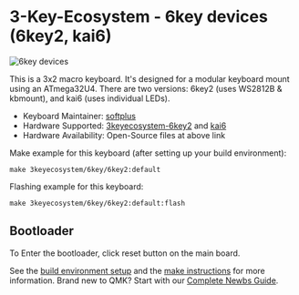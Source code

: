 # 3-Key-Ecosystem - 6key devices (6key2, kai6)

![6key devices](https://i.imgur.com/AQfIblM.jpg)

This is a 3x2 macro keyboard.
It's designed for a modular keyboard mount using an ATmega32U4.
There are two versions: 6key2 (uses WS2812B & kbmount), and kai6 (uses individual LEDs).

* Keyboard Maintainer: [softplus](https://github.com/softplus)
* Hardware Supported: [3keyecosystem-6key2](https://github.com/softplus/3keyecosystem/tree/main/6key/6key2) and [kai6](https://github.com/softplus/3keyecosystem/tree/main/6key/kai6)
* Hardware Availability: Open-Source files at above link

Make example for this keyboard (after setting up your build environment):

    make 3keyecosystem/6key/6key2:default

Flashing example for this keyboard:

    make 3keyecosystem/6key/6key2:default:flash

## Bootloader

To Enter the bootloader, click reset button on the main board.

See the [build environment setup](https://docs.qmk.fm/#/getting_started_build_tools) and the [make instructions](https://docs.qmk.fm/#/getting_started_make_guide) for more information. Brand new to QMK? Start with our [Complete Newbs Guide](https://docs.qmk.fm/#/newbs).
